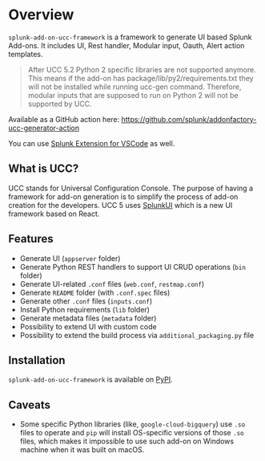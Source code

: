 # Overview

`splunk-add-on-ucc-framework` is a framework to generate UI based Splunk
Add-ons. It includes UI, Rest handler, Modular input, Oauth, Alert
action templates.

> After UCC 5.2 Python 2 specific libraries are not supported anymore.
> This means if the add-on has package/lib/py2/requirements.txt they
> will not be installed while running ucc-gen command. Therefore,
> modular inputs that are supposed to run on Python 2 will not be
> supported by UCC.

Available as a GitHub action here:
<https://github.com/splunk/addonfactory-ucc-generator-action>

You can use [Splunk Extension for VSCode](https://marketplace.visualstudio.com/items?itemName=Splunk.splunk) 
as well.

## What is UCC?

UCC stands for Universal Configuration Console. The purpose of having a
framework for add-on generation is to simplify the process of add-on
creation for the developers. UCC 5 uses [SplunkUI](https://splunkui.splunk.com/) 
which is a new UI framework based on React.

## Features

* Generate UI (`appserver` folder)
* Generate Python REST handlers to support UI CRUD operations (`bin` folder)
* Generate UI-related `.conf` files (`web.conf`, `restmap.conf`)
* Generate `README` folder (with `.conf.spec` files)
* Generate other `.conf` files (`inputs.conf`)
* Install Python requirements (`lib` folder)
* Generate metadata files (`metadata` folder)
* Possibility to extend UI with custom code
* Possibility to extend the build process via `additional_packaging.py` file

## Installation

`splunk-add-on-ucc-framework` is available on [PyPI](https://pypi.org/project/splunk-add-on-ucc-framework/).

## Caveats

* Some specific Python libraries (like, `google-cloud-bigquery`) use `.so` files to operate and `pip` will install OS-specific versions of those `.so` files, which makes it impossible to use such add-on on Windows machine when it was built on macOS.
